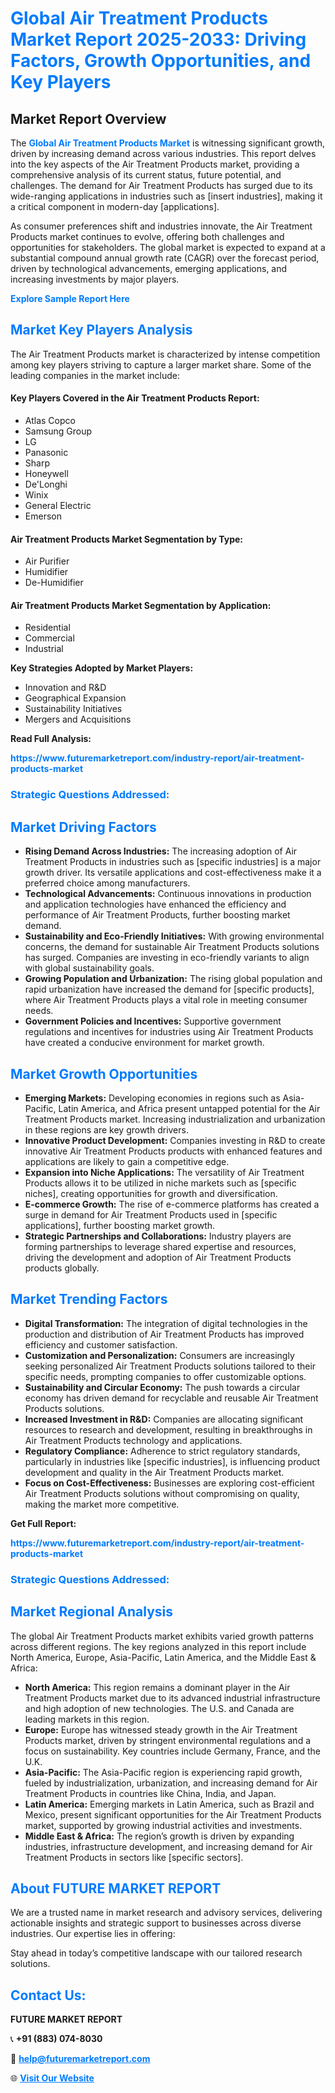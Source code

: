 <h1 style="color: #007BFF;">Global Air Treatment Products Market Report 2025-2033: Driving Factors, Growth Opportunities, and Key Players</h1>

<section id="overview">
<h2>Market Report Overview</h2>
<p>The <a href="https://www.futuremarketreport.com/industry-report/air-treatment-products-market" style="color: #007BFF; text-decoration: none;"><strong>Global Air Treatment Products Market</strong></a> is witnessing significant growth, driven by increasing demand across various industries. This report delves into the key aspects of the Air Treatment Products market, providing a comprehensive analysis of its current status, future potential, and challenges. The demand for Air Treatment Products has surged due to its wide-ranging applications in industries such as [insert industries], making it a critical component in modern-day [applications].</p>
<p>As consumer preferences shift and industries innovate, the Air Treatment Products market continues to evolve, offering both challenges and opportunities for stakeholders. The global market is expected to expand at a substantial compound annual growth rate (CAGR) over the forecast period, driven by technological advancements, emerging applications, and increasing investments by major players.</p>
</section>

<section id="overview">
<p><a href="https://www.futuremarketreport.com/request-sample/reportId=103292" style="color: #007BFF; text-decoration: none;"><strong>Explore Sample Report Here</strong></a></p>
</section>

<section id="key-players">
<h2 style="color: #007BFF;">Market Key Players Analysis</h2>
<p>The Air Treatment Products market is characterized by intense competition among key players striving to capture a larger market share. Some of the leading companies in the market include:</p>
<h4>Key Players Covered in the Air Treatment Products Report:</h4>
<ul><li>Atlas Copco</li><li>Samsung Group</li><li>LG</li><li>Panasonic</li><li>Sharp</li><li>Honeywell</li><li>De&#039;Longhi</li><li>Winix</li><li>General Electric</li><li>Emerson</li></ul>
<h4>Air Treatment Products Market Segmentation by Type:</h4>
<ul><li>Air Purifier</li><li>Humidifier</li><li>De-Humidifier</li></ul>

<h4>Air Treatment Products Market Segmentation by Application:</h4>
<ul><li>Residential</li><li>Commercial</li><li>Industrial</li></ul>
<p><strong>Key Strategies Adopted by Market Players:</strong></p>
<ul>
<li>Innovation and R&D</li>
<li>Geographical Expansion</li>
<li>Sustainability Initiatives</li>
<li>Mergers and Acquisitions</li>
</ul>
</section>

<section>
<p><strong>Read Full Analysis: </strong></p><a href="https://www.futuremarketreport.com/industry-report/air-treatment-products-market" style="color: #007BFF; text-decoration: none;"><strong>https://www.futuremarketreport.com/industry-report/air-treatment-products-market</strong></a>
<h3 style="color: #007BFF;">Strategic Questions Addressed:</h3>
</section>

<section id="driving-factors">
<h2 style="color: #007BFF;">Market Driving Factors</h2>
<ul>
<li><strong>Rising Demand Across Industries:</strong> The increasing adoption of Air Treatment Products in industries such as [specific industries] is a major growth driver. Its versatile applications and cost-effectiveness make it a preferred choice among manufacturers.</li>
<li><strong>Technological Advancements:</strong> Continuous innovations in production and application technologies have enhanced the efficiency and performance of Air Treatment Products, further boosting market demand.</li>
<li><strong>Sustainability and Eco-Friendly Initiatives:</strong> With growing environmental concerns, the demand for sustainable Air Treatment Products solutions has surged. Companies are investing in eco-friendly variants to align with global sustainability goals.</li>
<li><strong>Growing Population and Urbanization:</strong> The rising global population and rapid urbanization have increased the demand for [specific products], where Air Treatment Products plays a vital role in meeting consumer needs.</li>
<li><strong>Government Policies and Incentives:</strong> Supportive government regulations and incentives for industries using Air Treatment Products have created a conducive environment for market growth.</li>
</ul>
</section>

<section id="growth-opportunities">
<h2 style="color: #007BFF;">Market Growth Opportunities</h2>
<ul>
<li><strong>Emerging Markets:</strong> Developing economies in regions such as Asia-Pacific, Latin America, and Africa present untapped potential for the Air Treatment Products market. Increasing industrialization and urbanization in these regions are key growth drivers.</li>
<li><strong>Innovative Product Development:</strong> Companies investing in R&D to create innovative Air Treatment Products products with enhanced features and applications are likely to gain a competitive edge.</li>
<li><strong>Expansion into Niche Applications:</strong> The versatility of Air Treatment Products allows it to be utilized in niche markets such as [specific niches], creating opportunities for growth and diversification.</li>
<li><strong>E-commerce Growth:</strong> The rise of e-commerce platforms has created a surge in demand for Air Treatment Products used in [specific applications], further boosting market growth.</li>
<li><strong>Strategic Partnerships and Collaborations:</strong> Industry players are forming partnerships to leverage shared expertise and resources, driving the development and adoption of Air Treatment Products products globally.</li>
</ul>
</section>

<section id="trending-factors">
<h2 style="color: #007BFF;">Market Trending Factors</h2>
<ul>
<li><strong>Digital Transformation:</strong> The integration of digital technologies in the production and distribution of Air Treatment Products has improved efficiency and customer satisfaction.</li>
<li><strong>Customization and Personalization:</strong> Consumers are increasingly seeking personalized Air Treatment Products solutions tailored to their specific needs, prompting companies to offer customizable options.</li>
<li><strong>Sustainability and Circular Economy:</strong> The push towards a circular economy has driven demand for recyclable and reusable Air Treatment Products solutions.</li>
<li><strong>Increased Investment in R&D:</strong> Companies are allocating significant resources to research and development, resulting in breakthroughs in Air Treatment Products technology and applications.</li>
<li><strong>Regulatory Compliance:</strong> Adherence to strict regulatory standards, particularly in industries like [specific industries], is influencing product development and quality in the Air Treatment Products market.</li>
<li><strong>Focus on Cost-Effectiveness:</strong> Businesses are exploring cost-efficient Air Treatment Products solutions without compromising on quality, making the market more competitive.</li>
</ul>
</section>

<section>
<p><strong>Get Full Report: </strong></p><a href="https://www.futuremarketreport.com/industry-report/air-treatment-products-market" style="color: #007BFF; text-decoration: none;"><strong>https://www.futuremarketreport.com/industry-report/air-treatment-products-market</strong></a>
<h3 style="color: #007BFF;">Strategic Questions Addressed:</h3>
</section>


<section id="regional-analysis">
<h2 style="color: #007BFF;">Market Regional Analysis</h2>
<p>The global Air Treatment Products market exhibits varied growth patterns across different regions. The key regions analyzed in this report include North America, Europe, Asia-Pacific, Latin America, and the Middle East & Africa:</p>
<ul>
<li><strong>North America:</strong> This region remains a dominant player in the Air Treatment Products market due to its advanced industrial infrastructure and high adoption of new technologies. The U.S. and Canada are leading markets in this region.</li>
<li><strong>Europe:</strong> Europe has witnessed steady growth in the Air Treatment Products market, driven by stringent environmental regulations and a focus on sustainability. Key countries include Germany, France, and the U.K.</li>
<li><strong>Asia-Pacific:</strong> The Asia-Pacific region is experiencing rapid growth, fueled by industrialization, urbanization, and increasing demand for Air Treatment Products in countries like China, India, and Japan.</li>
<li><strong>Latin America:</strong> Emerging markets in Latin America, such as Brazil and Mexico, present significant opportunities for the Air Treatment Products market, supported by growing industrial activities and investments.</li>
<li><strong>Middle East & Africa:</strong> The region’s growth is driven by expanding industries, infrastructure development, and increasing demand for Air Treatment Products in sectors like [specific sectors].</li>
</ul>
</section>

<footer>
<h2 style="color: #007BFF;">About FUTURE MARKET REPORT</h2>
<p>We are a trusted name in market research and advisory services, delivering actionable insights and strategic support to businesses across diverse industries. Our expertise lies in offering:</p>

<p>Stay ahead in today’s competitive landscape with our tailored research solutions.</p>

<h2 style="color: #007BFF;">Contact Us:</h2>
<p><strong>FUTURE MARKET REPORT</strong></p>
<p>📞 <strong>+91 (883) 074-8030</strong></p>
<p>📧 <strong><a href="mailto:help@futuremarketreport.com" style="color: #007BFF;">help@futuremarketreport.com</a></strong></p>
<p>🌐 <strong><a href="https://www.futuremarketreport.com/" style="color: #007BFF;">Visit Our Website</a></strong></p>
</footer>